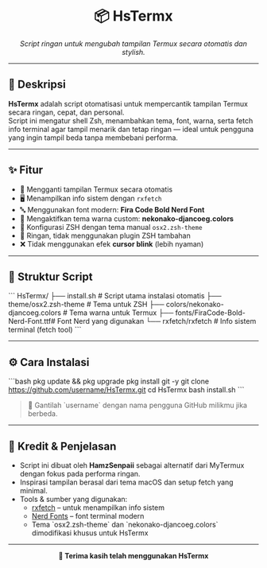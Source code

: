 <h1 align="center">📦 HsTermx</h1>
<p align="center"><i>Script ringan untuk mengubah tampilan Termux secara otomatis dan stylish.</i></p>

---

## 📌 Deskripsi

**HsTermx** adalah script otomatisasi untuk mempercantik tampilan Termux secara ringan, cepat, dan personal.  
Script ini mengatur shell Zsh, menambahkan tema, font, warna, serta fetch info terminal agar tampil menarik dan tetap ringan — ideal untuk pengguna yang ingin tampil beda tanpa membebani performa.

---

## ✨ Fitur

- 🎨 Mengganti tampilan Termux secara otomatis
- 🖥️ Menampilkan info sistem dengan `rxfetch`
- 🔤 Menggunakan font modern: **Fira Code Bold Nerd Font**
- 🌈 Mengaktifkan tema warna custom: **nekonako-djancoeg.colors**
- 🧠 Konfigurasi ZSH dengan tema manual `osx2.zsh-theme`
- 🚀 Ringan, tidak menggunakan plugin ZSH tambahan
- ❌ Tidak menggunakan efek **cursor blink** (lebih nyaman)

---

## 📁 Struktur Script

\`\`\`
HsTermx/
├── install.sh                        # Script utama instalasi otomatis
├── theme/osx2.zsh-theme             # Tema untuk ZSH
├── colors/nekonako-djancoeg.colors  # Tema warna untuk Termux
├── fonts/FiraCode-Bold-Nerd-Font.ttf# Font Nerd yang digunakan
└── rxfetch/rxfetch                  # Info sistem terminal (fetch tool)
\`\`\`

---

## ⚙️ Cara Instalasi

\`\`\`bash
pkg update && pkg upgrade
pkg install git -y
git clone https://github.com/username/HsTermx.git
cd HsTermx
bash install.sh
\`\`\`

> 🔁 Gantilah \`username\` dengan nama pengguna GitHub milikmu jika berbeda.

---

## 🧠 Kredit & Penjelasan

- Script ini dibuat oleh **HamzSenpaii** sebagai alternatif dari MyTermux dengan fokus pada performa ringan.
- Inspirasi tampilan berasal dari tema macOS dan setup fetch yang minimal.
- Tools & sumber yang digunakan:
  - [rxfetch](https://github.com/phosguy/rxfetch) – untuk menampilkan info sistem
  - [Nerd Fonts](https://www.nerdfonts.com/) – font terminal modern
  - Tema \`osx2.zsh-theme\` dan \`nekonako-djancoeg.colors\` dimodifikasi khusus untuk HsTermx

---

<p align="center"><b>🖤 Terima kasih telah menggunakan HsTermx</b></p>
